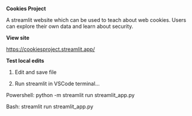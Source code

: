 **Cookies Project**

A streamlit website which can be used to teach about web cookies. Users can explore their own data and learn about security.

**View site**

https://cookiesproject.streamlit.app/

**Test local edits**

1. Edit and save file

2. Run streamlit in VSCode terminal...

Powershell: python -m streamlit run streamlit_app.py

Bash: streamlit run streamlit_app.py